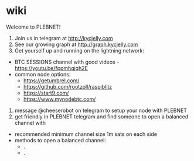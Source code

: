 # wiki

Welcome to PLEBNET!
1. Join us in telegram at http://kycjelly.com
1. See our growing graph at http://graph.kycjelly.com
1. Get yourself up and running on the lightning network:
  * BTC SESSIONS channel with good videos -  https://youtu.be/fppmhqjqh2E  
  * common node options:
    * https://getumbrel.com/
    * https://github.com/rootzoll/raspiblitz
    * https://start9.com/
    * https://www.mynodebtc.com/
1. message @cheeserobot on telegram to setup your node with PLEBNET
1. get friendly in PLEBNET telegram and find someone to open a balanced channel with
  * recommended minimum channel size 1m sats on each side
  * methods to open a balanced channel:
    * .
    * .
